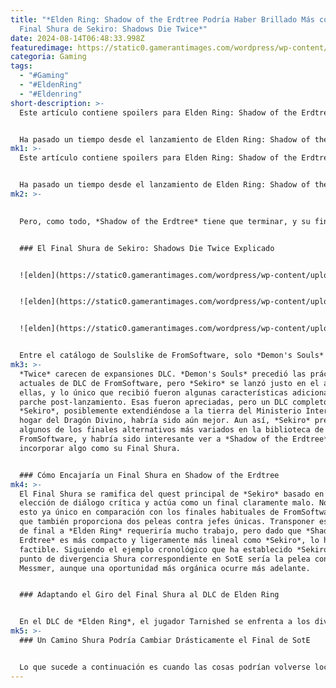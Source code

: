 ```yaml
---
title: "*Elden Ring: Shadow of the Erdtree Podría Haber Brillado Más con el
  Final Shura de Sekiro: Shadows Die Twice*"
date: 2024-08-14T06:48:33.998Z
featuredimage: https://static0.gamerantimages.com/wordpress/wp-content/uploads/2024/08/elden-ring-shadow-of-the-erdtree-could-have-worked-wonders-with-sekiro-shadows-die-twice-s-shura-ending.jpg?q=49&fit=crop&w=1100&h=618&dpr=2
categoria: Gaming
tags:
  - "#Gaming"
  - "#EldenRing"
  - "#Eldenring"
short-description: >-
  Este artículo contiene spoilers para Elden Ring: Shadow of the Erdtree.


  Ha pasado un tiempo desde el lanzamiento de Elden Ring: Shadow of the Erdtree, y todos aquellos que no se han desalentado por su dificultad están acercándose a su conclusión. Muchos Tarnished dedicados ya han explorado el nuevo repertorio d
mk1: >-
  Este artículo contiene spoilers para Elden Ring: Shadow of the Erdtree.


  Ha pasado un tiempo desde el lanzamiento de Elden Ring: Shadow of the Erdtree, y todos aquellos que no se han desalentado por su dificultad están acercándose a su conclusión. Muchos Tarnished dedicados ya han explorado el nuevo repertorio de regiones, mazmorras y jefes, y están experimentando nuevamente el juego base con el nuevo equipo del DLC. Aunque ha tenido altibajos, Shadow of the Erdtree ha sido una experiencia bastante positiva para la enorme comunidad de Elden Ring, y ha vendido extremadamente bien para ser un juego de FromSoftware por sí mismo.
mk2: >-
  

  Pero, como todo, *Shadow of the Erdtree* tiene que terminar, y su final ha demostrado ser un obstáculo para algunos jugadores. La discusión sobre la identidad y dificultad del jefe final de *Shadow of the Erdtree* ha sido intensa, pero algunos jugadores también notarán que el final se siente algo abrupto. Es cierto que carece del epílogo estilo misión secundaria de otros DLCs de FromSoftware, y el desarrollador dejó claro que la historia de SotE no se integraría de nuevo en la campaña base de *Elden Ring*. Aún así, algo más habría sido bienvenido, y otro juego poco probable de FromSoftware demuestra cómo podría haber sido esto.


  ### El Final Shura de Sekiro: Shadows Die Twice Explicado


  ![elden](https://static0.gamerantimages.com/wordpress/wp-content/uploads/2023/04/sekiro-shadows-die-twice-emma-the-gentle-blade-drawing-sword.jpg?q=49&fit=crop&w=750&h=422&dpr=2 "elden")


  ![elden](https://static0.gamerantimages.com/wordpress/wp-content/uploads/2023/11/sekiro-isshin-ashina.jpg?q=49&fit=crop&w=750&h=422&dpr=2 "elden")


  ![elden](https://static0.gamerantimages.com/wordpress/wp-content/uploads/2024/03/sekiro-shura-owl.jpg?q=49&fit=crop&w=750&h=422&dpr=2 "elden")


  Entre el catálogo de Soulslike de FromSoftware, solo *Demon's Souls* y el pseudo-Soulslike *Sekiro: Shadows Die*
mk3: >-
  *Twice* carecen de expansiones DLC. *Demon's Souls* precedió las prácticas
  actuales de DLC de FromSoftware, pero *Sekiro* se lanzó justo en el apogeo de
  ellas, y lo único que recibió fueron algunas características adicionales en un
  parche post-lanzamiento. Esas fueron apreciadas, pero un DLC completo para
  *Sekiro*, posiblemente extendiéndose a la tierra del Ministerio Interior o el
  hogar del Dragón Divino, habría sido aún mejor. Aun así, *Sekiro* presentó
  algunos de los finales alternativos más variados en la biblioteca de
  FromSoftware, y habría sido interesante ver a *Shadow of the Erdtree*
  incorporar algo como su Final Shura.


  ### Cómo Encajaría un Final Shura en Shadow of the Erdtree
mk4: >-
  El Final Shura se ramifica del quest principal de *Sekiro* basado en una
  elección de diálogo crítica y actúa como un final claramente malo. No solo es
  esto ya único en comparación con los finales habituales de FromSoftware, sino
  que también proporciona dos peleas contra jefes únicas. Transponer este estilo
  de final a *Elden Ring* requeriría mucho trabajo, pero dado que *Shadow of the
  Erdtree* es más compacto y ligeramente más lineal como *Sekiro*, lo hace más
  factible. Siguiendo el ejemplo cronológico que ha establecido *Sekiro*, un
  punto de divergencia Shura correspondiente en SotE sería la pelea contra
  Messmer, aunque una oportunidad más orgánica ocurre más adelante.


  ### Adaptando el Giro del Final Shura al DLC de Elden Ring


  En el DLC de *Elden Ring*, el jugador Tarnished se enfrenta a los diversos seguidores de Miquella. Muchos de estos NPCs de *Elden Ring* tienen sus propias misiones secundarias y objetivos, y cómo el jugador los maneja define cuántos aliados y enemigos tendrá durante la pelea contra el penúltimo jefe, así como si ciertas invocaciones están disponibles para enfrentar a Radahn después. Sin embargo, podría haber un giro Shura en estos encuentros. Completar la misión de Leda y eliminar exitosamente a todos los disidentes de su grupo podría colocar a los jugadores de su lado en el encuentro de invasión, o incluso cementarlos como seguidores de Miquella y evitar esa pelea por completo.
mk5: >-
  ### Un Camino Shura Podría Cambiar Drásticamente el Final de SotE


  Lo que sucede a continuación es cuando las cosas podrían volverse locas, ya que permitir que Miquella o el jugador obtengan algún tipo de poder permanente en la Tierra de la Sombra implica grandes cambios en la conclusión de *Elden Ring*. Los Tarnished podrían verse obligados a una pelea contra el St. Trina que decidiría si Miquella asciende verdaderamente, o podría haber una opción para entrar en la Puerta de la Divinidad y desafiar a Miquella por el derecho a la divinidad. En ese punto, *Shadow of the Erdtree* podría haber servido como un final alternativo para *Elden Ring* en sí, haciendo de ello un final épicamente apropiado para el juego más grande de FromSoftware hasta la fecha.
---
```

